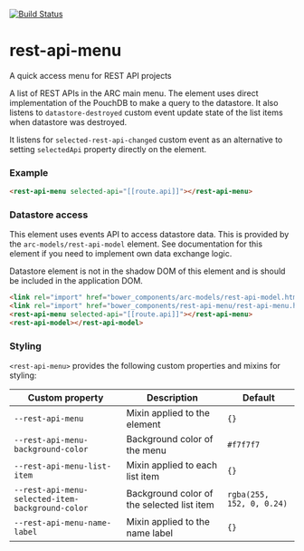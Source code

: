 [![Build Status](https://travis-ci.org/advanced-rest-client/rest-api-menu.svg?branch=stage)](https://travis-ci.org/advanced-rest-client/rest-api-menu)  

# rest-api-menu

A quick access menu for REST API projects

A list of REST APIs in the ARC main menu.
The element uses direct implementation of the PouchDB to make a query to the
datastore.
It also listens to `datastore-destroyed` custom event update state of the list
items when datastore was destroyed.

It listens for `selected-rest-api-changed` custom event as an alternative
to setting `selectedApi` property directly on the element.

### Example

```html
<rest-api-menu selected-api="[[route.api]]"></rest-api-menu>
```

### Datastore access

This element uses events API to access datastore data. This is provided by the
`arc-models/rest-api-model` element. See documentation for this element if you
need to implement own data exchange logic.

Datastore element is not in the shadow DOM of this element and is should be
included in the application DOM.

```html
<link rel="import" href="bower_components/arc-models/rest-api-model.html">
<link rel="import" href="bower_components/rest-api-menu/rest-api-menu.html">
<rest-api-menu selected-api="[[route.api]]"></rest-api-menu>
<rest-api-model></rest-api-model>
```

### Styling
`<rest-api-menu>` provides the following custom properties and mixins for styling:

Custom property | Description | Default
----------------|-------------|----------
`--rest-api-menu` | Mixin applied to the element | `{}`
`--rest-api-menu-background-color` | Background color of the menu | `#f7f7f7`
`--rest-api-menu-list-item` | Mixin applied to each list item | `{}`
`--rest-api-menu-selected-item-background-color` | Background color of the selected list item | `rgba(255, 152, 0, 0.24)`
`--rest-api-menu-name-label` | Mixin applied to the name label | `{}`

